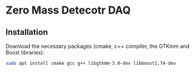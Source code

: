 # Zero Mass Detecotr DAQ


## Installation

Download the necessary packages (cmake, c++ compiler, the GTKmm and Boost libraries):

```bash
sudo apt install cmake gcc g++ libgtkmm-3.0-dev libboost1.74-dev
```
